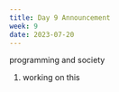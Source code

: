 ```yaml
---
title: Day 9 Announcement
week: 9
date: 2023-07-20
---
```

programming and society
1. working on this 